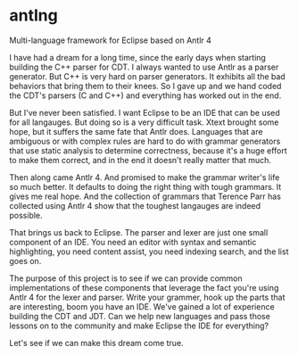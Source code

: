 # antlng
Multi-language framework for Eclipse based on Antlr 4

I have had a dream for a long time, since the early days when starting building the C++ parser for CDT.
I always wanted to use Antlr as a parser generator. But C++ is very hard on parser generators. It exhibits
all the bad behaviors that bring them to their knees. So I gave up and we hand coded the CDT's parsers (C and C++)
and everything has worked out in the end.

But I've never been satisfied. I want Eclipse to be an IDE that can be used for all langauges. But doing so
is a very difficult task. Xtext brought some hope, but it suffers the same fate that Antlr does. Languages that
are ambiguous or with complex rules are hard to do with grammar generators that use static analysis to determine
correctness, because it's a huge effort to make them correct, and in the end it doesn't really matter that much.

Then along came Antlr 4. And promised to make the grammar writer's life so much better. It defaults to doing the
right thing with tough grammars. It gives me real hope. And the collection of grammars that Terence Parr has
collected using Antlr 4 show that the toughest langauges are indeed possible.

That brings us back to Eclipse. The parser and lexer are just one small component of an IDE. You need an editor
with syntax and semantic highlighting, you need content assist, you need indexing search, and the list goes on.

The purpose of this project is to see if we can provide common implementations of these components that
leverage the fact you're using Antlr 4 for the lexer and parser. Write your grammer, hook up the parts that
are interesting, boom you have an IDE. We've gained a lot of experience building the CDT and JDT. Can we
help new languages and pass those lessons on to the community and make Eclipse the IDE for everything?

Let's see if we can make this dream come true.
